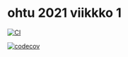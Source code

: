 # ohtu 2021 viikkko 1

[![CI](https://github.com/aajarven/ohtu-2021-viikko1/actions/workflows/main.yml/badge.svg)](https://github.com/aajarven/ohtu-2021-viikko1/actions/workflows/main.yml)

[![codecov](https://codecov.io/gh/aajarven/ohtu-2021-viikko1/branch/main/graph/badge.svg?token=57ONID0OR1)](https://codecov.io/gh/aajarven/ohtu-2021-viikko1)

